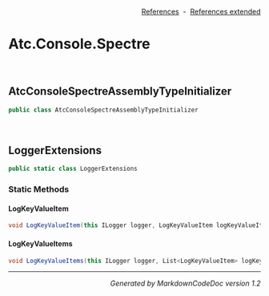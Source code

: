 <div style='text-align: right'>

[References](Index.md)&nbsp;&nbsp;-&nbsp;&nbsp;[References extended](IndexExtended.md)
</div>

# Atc.Console.Spectre

<br />


## AtcConsoleSpectreAssemblyTypeInitializer

```csharp
public class AtcConsoleSpectreAssemblyTypeInitializer
```


<br />


## LoggerExtensions

```csharp
public static class LoggerExtensions
```

### Static Methods


#### LogKeyValueItem

```csharp
void LogKeyValueItem(this ILogger logger, LogKeyValueItem logKeyValueItem, bool includeKey = True, bool includeDescription = True)
```
#### LogKeyValueItems

```csharp
void LogKeyValueItems(this ILogger logger, List<LogKeyValueItem> logKeyValueItems, bool includeKey = True, bool includeDescription = True)
```
<hr /><div style='text-align: right'><i>Generated by MarkdownCodeDoc version 1.2</i></div>
